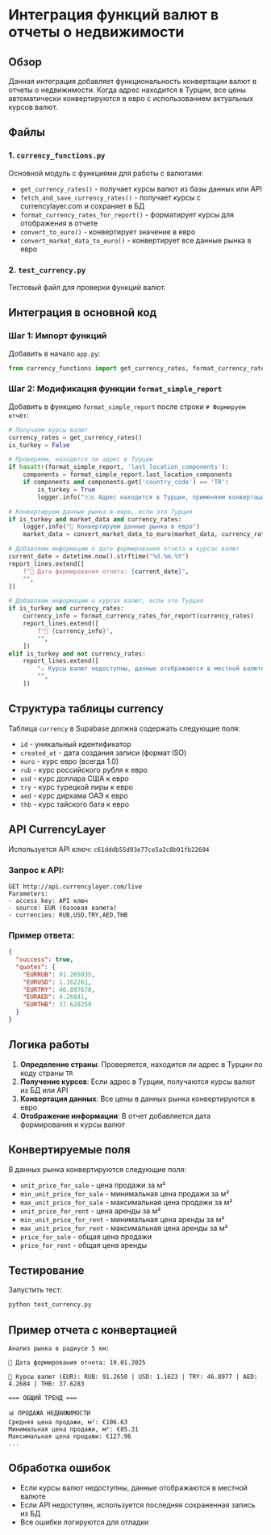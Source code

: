 # Интеграция функций валют в отчеты о недвижимости

## Обзор

Данная интеграция добавляет функциональность конвертации валют в отчеты о недвижимости. Когда адрес находится в Турции, все цены автоматически конвертируются в евро с использованием актуальных курсов валют.

## Файлы

### 1. `currency_functions.py`
Основной модуль с функциями для работы с валютами:

- `get_currency_rates()` - получает курсы валют из базы данных или API
- `fetch_and_save_currency_rates()` - получает курсы с currencylayer.com и сохраняет в БД
- `format_currency_rates_for_report()` - форматирует курсы для отображения в отчете
- `convert_to_euro()` - конвертирует значение в евро
- `convert_market_data_to_euro()` - конвертирует все данные рынка в евро

### 2. `test_currency.py`
Тестовый файл для проверки функций валют.

## Интеграция в основной код

### Шаг 1: Импорт функций
Добавить в начало `app.py`:

```python
from currency_functions import get_currency_rates, format_currency_rates_for_report, convert_market_data_to_euro
```

### Шаг 2: Модификация функции `format_simple_report`
Добавить в функцию `format_simple_report` после строки `# Формируем отчёт`:

```python
# Получаем курсы валют
currency_rates = get_currency_rates()
is_turkey = False

# Проверяем, находится ли адрес в Турции
if hasattr(format_simple_report, 'last_location_components'):
    components = format_simple_report.last_location_components
    if components and components.get('country_code') == 'TR':
        is_turkey = True
        logger.info("🇹🇷 Адрес находится в Турции, применяем конвертацию валют")

# Конвертируем данные рынка в евро, если это Турция
if is_turkey and market_data and currency_rates:
    logger.info("💱 Конвертируем данные рынка в евро")
    market_data = convert_market_data_to_euro(market_data, currency_rates)

# Добавляем информацию о дате формирования отчета и курсах валют
current_date = datetime.now().strftime("%d.%m.%Y")
report_lines.extend([
    f"📅 Дата формирования отчета: {current_date}",
    "",
])

# Добавляем информацию о курсах валют, если это Турция
if is_turkey and currency_rates:
    currency_info = format_currency_rates_for_report(currency_rates)
    report_lines.extend([
        f"💱 {currency_info}",
        "",
    ])
elif is_turkey and not currency_rates:
    report_lines.extend([
        "⚠️ Курсы валют недоступны, данные отображаются в местной валюте",
        "",
    ])
```

## Структура таблицы currency

Таблица `currency` в Supabase должна содержать следующие поля:

- `id` - уникальный идентификатор
- `created_at` - дата создания записи (формат ISO)
- `euro` - курс евро (всегда 1.0)
- `rub` - курс российского рубля к евро
- `usd` - курс доллара США к евро
- `try` - курс турецкой лиры к евро
- `aed` - курс дирхама ОАЭ к евро
- `thb` - курс тайского бата к евро

## API CurrencyLayer

Используется API ключ: `c61dddb55d93e77ce5a2c8b91fb22694`

### Запрос к API:
```
GET http://api.currencylayer.com/live
Parameters:
- access_key: API ключ
- source: EUR (базовая валюта)
- currencies: RUB,USD,TRY,AED,THB
```

### Пример ответа:
```json
{
  "success": true,
  "quotes": {
    "EURRUB": 91.265035,
    "EURUSD": 1.162261,
    "EURTRY": 46.897678,
    "EURAED": 4.26841,
    "EURTHB": 37.628259
  }
}
```

## Логика работы

1. **Определение страны**: Проверяется, находится ли адрес в Турции по коду страны `TR`
2. **Получение курсов**: Если адрес в Турции, получаются курсы валют из БД или API
3. **Конвертация данных**: Все цены в данных рынка конвертируются в евро
4. **Отображение информации**: В отчет добавляется дата формирования и курсы валют

## Конвертируемые поля

В данных рынка конвертируются следующие поля:
- `unit_price_for_sale` - цена продажи за м²
- `min_unit_price_for_sale` - минимальная цена продажи за м²
- `max_unit_price_for_sale` - максимальная цена продажи за м²
- `unit_price_for_rent` - цена аренды за м²
- `min_unit_price_for_rent` - минимальная цена аренды за м²
- `max_unit_price_for_rent` - максимальная цена аренды за м²
- `price_for_sale` - общая цена продажи
- `price_for_rent` - общая цена аренды

## Тестирование

Запустить тест:
```bash
python test_currency.py
```

## Пример отчета с конвертацией

```
Анализ рынка в радиусе 5 км:

📅 Дата формирования отчета: 19.01.2025

💱 Курсы валют (EUR): RUB: 91.2650 | USD: 1.1623 | TRY: 46.8977 | AED: 4.2684 | THB: 37.6283

=== ОБЩИЙ ТРЕНД ===

📊 ПРОДАЖА НЕДВИЖИМОСТИ
Средняя цена продажи, м²: €106.63
Минимальная цена продажи, м²: €85.31
Максимальная цена продажи: €127.96
...
```

## Обработка ошибок

- Если курсы валют недоступны, данные отображаются в местной валюте
- Если API недоступен, используется последняя сохраненная запись из БД
- Все ошибки логируются для отладки
